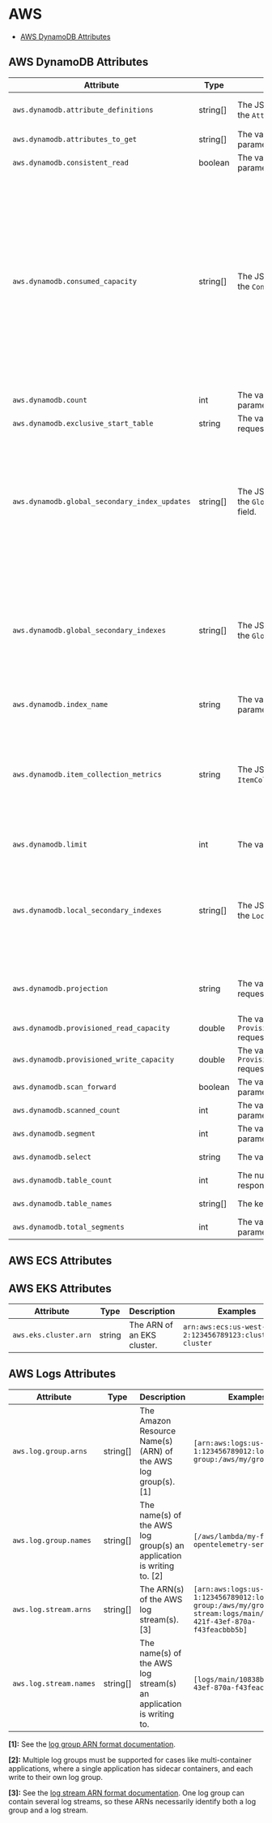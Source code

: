 # AWS

<!-- toc -->

- [AWS DynamoDB Attributes](#aws-dynamodb-attributes)

<!-- tocstop -->

## AWS DynamoDB Attributes
<!-- semconv registry.aws.dynamodb(omit_requirement_level) -->
| Attribute  | Type | Description  | Examples  | Stability |
|---|---|---|---|---|
| `aws.dynamodb.attribute_definitions` | string[] | The JSON-serialized value of each item in the `AttributeDefinitions` request field. | `[{ "AttributeName": "string", "AttributeType": "string" }]` | ![Experimental](https://img.shields.io/badge/-experimental-blue) |
| `aws.dynamodb.attributes_to_get` | string[] | The value of the `AttributesToGet` request parameter. | `[lives, id]` | ![Experimental](https://img.shields.io/badge/-experimental-blue) |
| `aws.dynamodb.consistent_read` | boolean | The value of the `ConsistentRead` request parameter. |  | ![Experimental](https://img.shields.io/badge/-experimental-blue) |
| `aws.dynamodb.consumed_capacity` | string[] | The JSON-serialized value of each item in the `ConsumedCapacity` response field. | `[{ "CapacityUnits": number, "GlobalSecondaryIndexes": { "string" : { "CapacityUnits": number, "ReadCapacityUnits": number, "WriteCapacityUnits": number } }, "LocalSecondaryIndexes": { "string" : { "CapacityUnits": number, "ReadCapacityUnits": number, "WriteCapacityUnits": number } }, "ReadCapacityUnits": number, "Table": { "CapacityUnits": number, "ReadCapacityUnits": number, "WriteCapacityUnits": number }, "TableName": "string", "WriteCapacityUnits": number }]` | ![Experimental](https://img.shields.io/badge/-experimental-blue) |
| `aws.dynamodb.count` | int | The value of the `Count` response parameter. | `10` | ![Experimental](https://img.shields.io/badge/-experimental-blue) |
| `aws.dynamodb.exclusive_start_table` | string | The value of the `ExclusiveStartTableName` request parameter. | `Users`; `CatsTable` | ![Experimental](https://img.shields.io/badge/-experimental-blue) |
| `aws.dynamodb.global_secondary_index_updates` | string[] | The JSON-serialized value of each item in the `GlobalSecondaryIndexUpdates` request field. | `[{ "Create": { "IndexName": "string", "KeySchema": [ { "AttributeName": "string", "KeyType": "string" } ], "Projection": { "NonKeyAttributes": [ "string" ], "ProjectionType": "string" }, "ProvisionedThroughput": { "ReadCapacityUnits": number, "WriteCapacityUnits": number } }]` | ![Experimental](https://img.shields.io/badge/-experimental-blue) |
| `aws.dynamodb.global_secondary_indexes` | string[] | The JSON-serialized value of each item of the `GlobalSecondaryIndexes` request field | `[{ "IndexName": "string", "KeySchema": [ { "AttributeName": "string", "KeyType": "string" } ], "Projection": { "NonKeyAttributes": [ "string" ], "ProjectionType": "string" }, "ProvisionedThroughput": { "ReadCapacityUnits": number, "WriteCapacityUnits": number } }]` | ![Experimental](https://img.shields.io/badge/-experimental-blue) |
| `aws.dynamodb.index_name` | string | The value of the `IndexName` request parameter. | `name_to_group` | ![Experimental](https://img.shields.io/badge/-experimental-blue) |
| `aws.dynamodb.item_collection_metrics` | string | The JSON-serialized value of the `ItemCollectionMetrics` response field. | `{ "string" : [ { "ItemCollectionKey": { "string" : { "B": blob, "BOOL": boolean, "BS": [ blob ], "L": [ "AttributeValue" ], "M": { "string" : "AttributeValue" }, "N": "string", "NS": [ "string" ], "NULL": boolean, "S": "string", "SS": [ "string" ] } }, "SizeEstimateRangeGB": [ number ] } ] }` | ![Experimental](https://img.shields.io/badge/-experimental-blue) |
| `aws.dynamodb.limit` | int | The value of the `Limit` request parameter. | `10` | ![Experimental](https://img.shields.io/badge/-experimental-blue) |
| `aws.dynamodb.local_secondary_indexes` | string[] | The JSON-serialized value of each item of the `LocalSecondaryIndexes` request field. | `[{ "IndexArn": "string", "IndexName": "string", "IndexSizeBytes": number, "ItemCount": number, "KeySchema": [ { "AttributeName": "string", "KeyType": "string" } ], "Projection": { "NonKeyAttributes": [ "string" ], "ProjectionType": "string" } }]` | ![Experimental](https://img.shields.io/badge/-experimental-blue) |
| `aws.dynamodb.projection` | string | The value of the `ProjectionExpression` request parameter. | `Title`; `Title, Price, Color`; `Title, Description, RelatedItems, ProductReviews` | ![Experimental](https://img.shields.io/badge/-experimental-blue) |
| `aws.dynamodb.provisioned_read_capacity` | double | The value of the `ProvisionedThroughput.ReadCapacityUnits` request parameter. | `1.0`; `2.0` | ![Experimental](https://img.shields.io/badge/-experimental-blue) |
| `aws.dynamodb.provisioned_write_capacity` | double | The value of the `ProvisionedThroughput.WriteCapacityUnits` request parameter. | `1.0`; `2.0` | ![Experimental](https://img.shields.io/badge/-experimental-blue) |
| `aws.dynamodb.scan_forward` | boolean | The value of the `ScanIndexForward` request parameter. |  | ![Experimental](https://img.shields.io/badge/-experimental-blue) |
| `aws.dynamodb.scanned_count` | int | The value of the `ScannedCount` response parameter. | `50` | ![Experimental](https://img.shields.io/badge/-experimental-blue) |
| `aws.dynamodb.segment` | int | The value of the `Segment` request parameter. | `10` | ![Experimental](https://img.shields.io/badge/-experimental-blue) |
| `aws.dynamodb.select` | string | The value of the `Select` request parameter. | `ALL_ATTRIBUTES`; `COUNT` | ![Experimental](https://img.shields.io/badge/-experimental-blue) |
| `aws.dynamodb.table_count` | int | The number of items in the `TableNames` response parameter. | `20` | ![Experimental](https://img.shields.io/badge/-experimental-blue) |
| `aws.dynamodb.table_names` | string[] | The keys in the `RequestItems` object field. | `[Users, Cats]` | ![Experimental](https://img.shields.io/badge/-experimental-blue) |
| `aws.dynamodb.total_segments` | int | The value of the `TotalSegments` request parameter. | `100` | ![Experimental](https://img.shields.io/badge/-experimental-blue) |
<!-- endsemconv -->

## AWS ECS Attributes
<!-- semconv registry.aws.ecs(omit_requirement_level) -->
<!-- endsemconv -->

## AWS EKS Attributes
<!-- semconv registry.aws.eks(omit_requirement_level) -->
| Attribute  | Type | Description  | Examples  |
|---|---|---|---|
| `aws.eks.cluster.arn` | string | The ARN of an EKS cluster. | `arn:aws:ecs:us-west-2:123456789123:cluster/my-cluster` |
<!-- endsemconv -->

## AWS Logs Attributes
<!-- semconv registry.aws.log(omit_requirement_level) -->
| Attribute  | Type | Description  | Examples  |
|---|---|---|---|
| `aws.log.group.arns` | string[] | The Amazon Resource Name(s) (ARN) of the AWS log group(s). [1] | `[arn:aws:logs:us-west-1:123456789012:log-group:/aws/my/group:*]` |
| `aws.log.group.names` | string[] | The name(s) of the AWS log group(s) an application is writing to. [2] | `[/aws/lambda/my-function, opentelemetry-service]` |
| `aws.log.stream.arns` | string[] | The ARN(s) of the AWS log stream(s). [3] | `[arn:aws:logs:us-west-1:123456789012:log-group:/aws/my/group:log-stream:logs/main/10838bed-421f-43ef-870a-f43feacbbb5b]` |
| `aws.log.stream.names` | string[] | The name(s) of the AWS log stream(s) an application is writing to. | `[logs/main/10838bed-421f-43ef-870a-f43feacbbb5b]` |

**[1]:** See the [log group ARN format documentation](https://docs.aws.amazon.com/AmazonCloudWatch/latest/logs/iam-access-control-overview-cwl.html#CWL_ARN_Format).

**[2]:** Multiple log groups must be supported for cases like multi-container applications, where a single application has sidecar containers, and each write to their own log group.

**[3]:** See the [log stream ARN format documentation](https://docs.aws.amazon.com/AmazonCloudWatch/latest/logs/iam-access-control-overview-cwl.html#CWL_ARN_Format). One log group can contain several log streams, so these ARNs necessarily identify both a log group and a log stream.
<!-- endsemconv -->